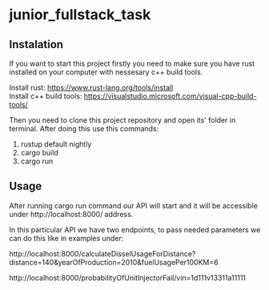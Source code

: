 # junior_fullstack_task

## Instalation

If you want to start this project firstly you need to make sure you have rust installed on your computer with nessesary c++ build tools.

Install rust: https://www.rust-lang.org/tools/install \
Install c++ build tools: https://visualstudio.microsoft.com/visual-cpp-build-tools/

Then you need to clone this project repository and open its' folder in terminal. 
After doing this use this commands:

1) rustup default nightly
2) cargo build
3) cargo run

## Usage

After running cargo run command our API will start and it will be accessible under http://localhost:8000/ address.

In this particular API we have two endpoints, to pass needed parameters we can do this like in examples under:

http://localhost:8000/calculateDisselUsageForDistance?distance=140&yearOfProduction=2010&fuelUsagePer100KM=6

http://localhost:8000/probabilityOfUnitInjectorFail/vin=1d111v13311a11111
